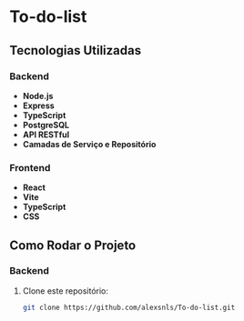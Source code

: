# To-do-list

## Tecnologias Utilizadas

### Backend

- **Node.js**
- **Express**
- **TypeScript**
- **PostgreSQL**
- **API RESTful**
- **Camadas de Serviço e Repositório**

### Frontend

- **React**
- **Vite**
- **TypeScript**
- **CSS**

## Como Rodar o Projeto

### Backend

1. Clone este repositório:
   ```bash
   git clone https://github.com/alexsnls/To-do-list.git

